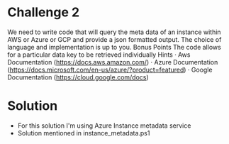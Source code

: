 # Challenge 2
We need to write code that will query the meta data of an instance within AWS or Azure or GCP
and provide a json formatted output. 
The choice of language and implementation is up to you.
Bonus Points
The code allows for a particular data key to be retrieved individually
Hints
· Aws Documentation (https://docs.aws.amazon.com/)
· Azure Documentation (https://docs.microsoft.com/en-us/azure/?product=featured)
· Google Documentation (https://cloud.google.com/docs)

# Solution
- For this solution I'm using Azure Instance metadata service
- Solution mentioned in instance_metadata.ps1